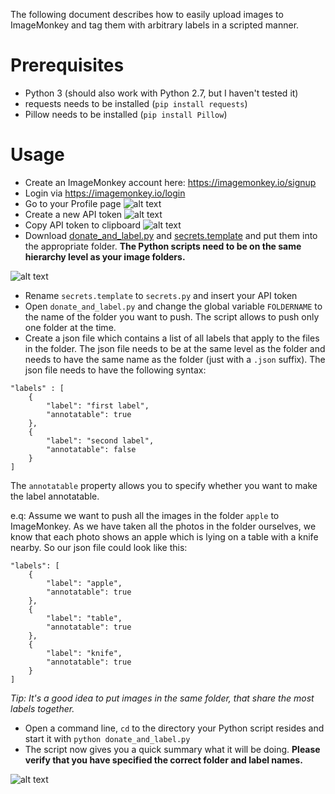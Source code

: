 The following document describes how to easily upload images to ImageMonkey and tag them with arbitrary labels in a scripted manner. 

# Prerequisites

* Python 3 (should also work with Python 2.7, but I haven't tested it)
* requests needs to be installed (`pip install requests`)
* Pillow needs to be installed (`pip install Pillow`)

# Usage

* Create an ImageMonkey account here: https://imagemonkey.io/signup
* Login via https://imagemonkey.io/login
* Go to your Profile page 
![alt text](https://raw.githubusercontent.com/bbernhard/imagemonkey-libs/master/python/doc/snippets/img/profile.png)
* Create a new API token
![alt text](https://raw.githubusercontent.com/bbernhard/imagemonkey-libs/master/python/doc/snippets/img/add_token.png)
* Copy API token to clipboard
![alt text](https://raw.githubusercontent.com/bbernhard/imagemonkey-libs/master/python/doc/snippets/img/copy_token_to_clipboard.png)
* Download [donate_and_label.py](https://github.com/bbernhard/imagemonkey-libs/blob/master/python/snippets/donate_and_label.py) and [secrets.template](https://github.com/bbernhard/imagemonkey-libs/blob/master/python/snippets/secrets.template) and put them into the appropriate folder. **The Python scripts need to be on the same hierarchy level as your image folders.**

![alt text](https://raw.githubusercontent.com/bbernhard/imagemonkey-libs/master/python/doc/snippets/img/folder_structure.png)

* Rename `secrets.template` to `secrets.py` and insert your API token
* Open `donate_and_label.py` and change the global variable `FOLDERNAME` to the name of the folder you want to push. The script allows to push only one folder at the time. 
* Create a json file which contains a list of all labels that apply to the files in the folder. The json file needs to be at the same level as the folder and needs to have the same name as the folder (just with a `.json` suffix). 
The json file needs to have the following syntax: 
```
"labels" : [
    {
        "label": "first label",
        "annotatable": true
    },
    {
        "label": "second label",
        "annotatable": false
    }
]
```

The `annotatable` property allows you to specify whether you want to make the label annotatable. 

e.q: Assume we want to push all the images in the folder `apple` to ImageMonkey. As we have taken all the photos in the folder ourselves, we know that each photo shows an apple which is lying on a table with a knife nearby. 
So our json file could look like this:

```
"labels": [
    {
        "label": "apple",
        "annotatable": true
    },
    {
        "label": "table",
        "annotatable": true
    },
    {
        "label": "knife",
        "annotatable": true
    }
]
```

*Tip: It's a good idea to put images in the same folder, that share the most labels together.*

* Open a command line, `cd` to the directory your Python script resides and start it with `python donate_and_label.py`
* The script now gives you a quick summary what it will be doing. **Please verify that you have specified the correct folder and label names.**

![alt text](https://raw.githubusercontent.com/bbernhard/imagemonkey-libs/master/python/doc/snippets/img/confirm.png)
